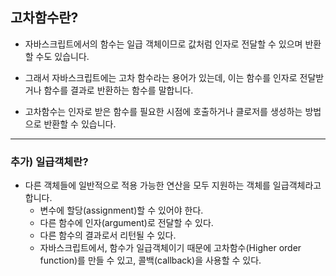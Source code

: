 
## 고차함수란?

- 자바스크립트에서의 함수는 일급 객체이므로 값처럼 인자로 전달할 수 있으며 반환할 수도 있습니다.

- 그래서 자바스크립트에는 고차 함수라는 용어가 있는데, 이는 함수를 인자로 전달받거나 함수를 결과로 반환하는 함수를 말합니다.

- 고차함수는 인자로 받은 함수를 필요한 시점에 호출하거나 클로저를 생성하는 방법으로 반환할 수 있습니다.

---

### 추가) 일급객체란?

- 다른 객체들에 일반적으로 적용 가능한 연산을 모두 지원하는 객체를 일급객체라고 합니다.
    - 변수에 할당(assignment)할 수 있어야 한다.
    - 다른 함수에 인자(argument)로 전달할 수 있다.
    - 다른 함수의 결과로서 리턴될 수 있다.
    - 자바스크립트에서, 함수가 일급객체이기 때문에 고차함수(Higher order function)를 만들 수 있고, 콜백(callback)을 사용할 수 있다.